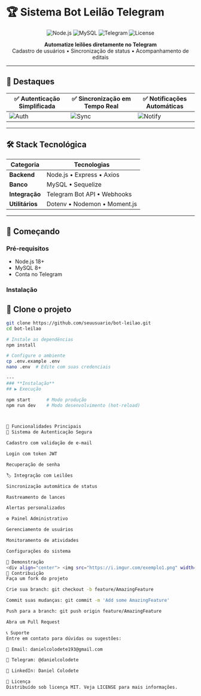 # 🏆 Sistema Bot Leilão Telegram

<p align="center">
  <img src="https://img.shields.io/badge/Node.js-43853D?style=for-the-badge&logo=node.js&logoColor=white" alt="Node.js">
  <img src="https://img.shields.io/badge/MySQL-005C84?style=for-the-badge&logo=mysql&logoColor=white" alt="MySQL">
  <img src="https://img.shields.io/badge/Telegram-2CA5E0?style=for-the-badge&logo=telegram&logoColor=white" alt="Telegram">
  <img src="https://img.shields.io/github/license/seuusuario/bot-leilao?color=blue" alt="License">
</p>

<p align="center">
  <strong>Automatize leilões diretamente no Telegram</strong><br>
  Cadastro de usuários • Sincronização de status • Acompanhamento de editais
</p>

---

## 🌟 Destaques

<div align="center">

| ✅ Autenticação Simplificada | ✅ Sincronização em Tempo Real | ✅ Notificações Automáticas |
|-----------------------------|-------------------------------|----------------------------|
| ![Auth](https://via.placeholder.com/150x100/2CA5E0/FFFFFF?text=Login) | ![Sync](https://via.placeholder.com/150x100/43853D/FFFFFF?text=Sync) | ![Notify](https://via.placeholder.com/150x100/005C84/FFFFFF?text=Alert) |

</div>

---

## 🛠️ Stack Tecnológica

<div align="center">

| Categoria       | Tecnologias                                    |
|-----------------|------------------------------------------------|
| **Backend**     | Node.js • Express • Axios                      |
| **Banco**       | MySQL • Sequelize                              |
| **Integração**  | Telegram Bot API • Webhooks                    |
| **Utilitários** | Dotenv • Nodemon • Moment.js                   |

</div>

---

## 🚀 Começando

### **Pré-requisitos**
- Node.js 18+
- MySQL 8+
- Conta no Telegram

### **Instalação**
## 🚀 Clone o projeto

```bash
git clone https://github.com/seuusuario/bot-leilao.git
cd bot-leilao

# Instale as dependências
npm install

# Configure o ambiente
cp .env.example .env
nano .env  # Edite com suas credenciais

---
### **Instalação**
## ▶️ Execução

npm start      # Modo produção
npm run dev    # Modo desenvolvimento (hot-reload)



🎯 Funcionalidades Principais
🔐 Sistema de Autenticação Segura

Cadastro com validação de e-mail

Login com token JWT

Recuperação de senha

🏷️ Integração com Leilões

Sincronização automática de status

Rastreamento de lances

Alertas personalizados

⚙️ Painel Administrativo

Gerenciamento de usuários

Monitoramento de atividades

Configurações do sistema

📸 Demonstração
<div align="center"> <img src="https://i.imgur.com/exemplo1.png" width="30%" alt="Tela de Login"> <img src="https://i.imgur.com/exemplo2.png" width="30%" alt="Painel"> <img src="https://i.imgur.com/exemplo3.png" width="30%" alt="Notificações"> </div>
🤝 Contribuição
Faça um fork do projeto

Crie sua branch: git checkout -b feature/AmazingFeature

Commit suas mudanças: git commit -m 'Add some AmazingFeature'

Push para a branch: git push origin feature/AmazingFeature

Abra um Pull Request

📞 Suporte
Entre em contato para dúvidas ou sugestões:

📧 Email: danielcolodete193@gmail.com

📱 Telegram: @danielcolodete

💼 LinkedIn: Daniel Colodete

📜 Licença
Distribuído sob licença MIT. Veja LICENSE para mais informações.
